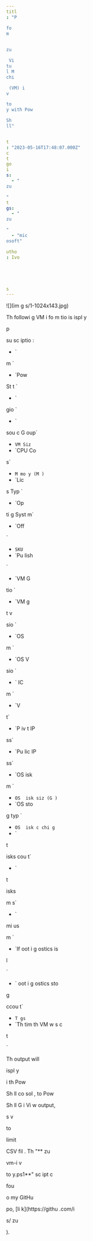 ```yaml
---
titl
: "P

fo
m 

 
zu

 Vi
tu
l M
chi

 (VM) i
v

to
y with Pow

Sh
ll"


t
: "2023-05-16T17:48:07.000Z"
c
t
go
i
s: 
  - "
zu

"
t
gs: 
  - "
zu

"
  - "mic
osoft"

utho
: Ivo 





s
---
```


![](im
g
s/1-1024x143.jpg)

Th
 followi
g VM i
fo
m
tio
 is 
ispl
y

 p

 su
sc
iptio
:

- `

m
`
- `Pow

St
t
`
- `

gio
`
- `

sou
c
 G
oup`
- `VM Siz
`
- `CPU Co

s`
- `M
mo
y (M
)`
- `Lic

s
 Typ
`
- `Op


ti
g Syst
m`
- `Off

`
- `SKU`
- `Pu
lish

`
- `VM G




tio
`
- `VM 
g

t v

sio
`
- `OS 

m
`
- `OS V

sio
`
- `
IC 

m
`
- `V

t`
- `P
iv
t
 IP 




ss`
- `Pu
lic IP 




ss`
- `OS 
isk 

m
`
- `OS 
isk siz
 (G
)`
- `OS sto

g
 typ
`
- `OS 
isk c
chi
g`
- `

t
 
isks cou
t`
- `

t
 
isks 

m
s`
- `

mi
 us



m
`
- `If 
oot 
i
g
ostics is 



l

`
- `
oot 
i
g
ostics sto

g
 
ccou
t`
- `T
gs`
- `Th
 tim
 th
 VM w
s c


t

`

Th
 output will 

 
ispl
y

 i
 th
 Pow

Sh
ll co
sol
, to 
 Pow

Sh
ll G
i
Vi
w output, 


 s
v

 to 
 

limit

 CSV fil
. Th
 "**
zu

vm-i
v

to
y.ps1**" sc
ipt c

 

 fou

 o
 my GitHu
 

po, [li
k](https://githu
.com/i





s/
zu

).






